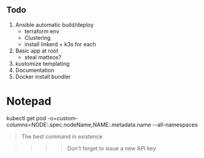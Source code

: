 ## Todo

1. Ansible automatic build/deploy
    - terraform env  
    - Clustering
    - install linkerd + k3s for each
1. Basic app at root
    - steal matteos?
1. kustomize templating
1. Documentation
1. Docker install bundler

# Notepad

kubectl get pod -o=custom-columns=NODE:.spec.nodeName,NAME:.metadata.name --all-namespaces

> The best command in existence

>>>> Don't forget to issue a new API key
